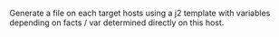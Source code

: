 Generate a file on each target hosts using a j2 template with variables depending on facts / var determined directly on this host.
